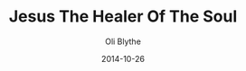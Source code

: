 ---
layout: post
passage: Mark 2:1-12
title: Jesus The Healer Of The Soul
author: Oli Blythe
date: 2014-10-26
categories: Mark
---